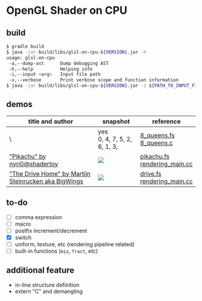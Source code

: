 # OpenGL Shader on CPU

## build

```bash
$ gradle build
$ java -jar build/libs/glsl-on-cpu-${VERSION}.jar -h
usage: glsl-on-cpu
 -a,--dump-ast      Dump debugging AST
 -h,--help          Helping info
 -i,--input <arg>   Input file path
 -v,--verbose       Print verbose scope and function information
$ java -jar build/libs/glsl-on-cpu-${VERSION}.jar -i ${PATH_TO_INPUT_FILE} 
```

## demos

| title and author                                             | snapshot                        | reference                                                    |
| ------------------------------------------------------------ | ------------------------------- | ------------------------------------------------------------ |
| \                                                            | yes<br/>0, 4, 7, 5, 2, 6, 1, 3, | [8_queens.fs](demos/8_queens.fs)<br>[8_queens.c](demos/8_queens.c) |
| ["Pikachu" by nyri0@shadertoy](https://www.shadertoy.com/view/3tfGWl) | ![](resources/pikachu.png)      | [pikachu.fs](demos/pikachu.fs)<br>[rendering_main.cc](demos/rendering_main.cc) |
| ["The Drive Home" by Martijn Steinrucken aka BigWings](https://www.shadertoy.com/view/MdfBRX) | ![](resources/drive.png)        | [drive.fs](demos/drive.fs)<br/>[rendering_main.cc](demos/rendering_main.cc) |

## to-do

- [ ] comma expression
- [ ] macro
- [ ] postfix increment/decrement
- [x] switch
- [ ] uniform, texture, etc (rendering pipeline related)
- [ ] built-in functions (`mix`, `fract`, etc)

## additional feature

- in-line structure definition
- extern "C" and demangling

